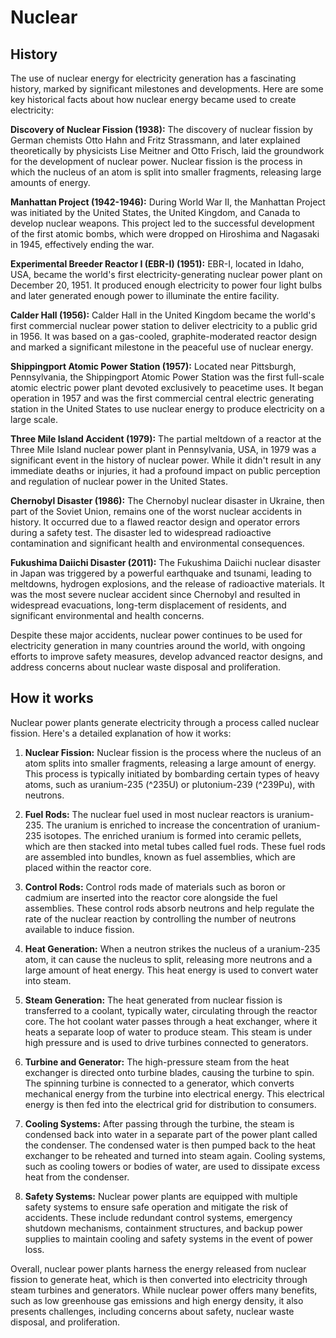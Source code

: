 

# Nuclear

## History

The use of nuclear energy for electricity generation has a fascinating history, marked by significant milestones and developments. Here are some key historical facts about how nuclear energy became used to create electricity:

**Discovery of Nuclear Fission (1938):** The discovery of nuclear fission by German chemists Otto Hahn and Fritz Strassmann, and later explained theoretically by physicists Lise Meitner and Otto Frisch, laid the groundwork for the development of nuclear power. Nuclear fission is the process in which the nucleus of an atom is split into smaller fragments, releasing large amounts of energy.

**Manhattan Project (1942-1946):** During World War II, the Manhattan Project was initiated by the United States, the United Kingdom, and Canada to develop nuclear weapons. This project led to the successful development of the first atomic bombs, which were dropped on Hiroshima and Nagasaki in 1945, effectively ending the war.

**Experimental Breeder Reactor I (EBR-I) (1951):** EBR-I, located in Idaho, USA, became the world's first electricity-generating nuclear power plant on December 20, 1951. It produced enough electricity to power four light bulbs and later generated enough power to illuminate the entire facility.

**Calder Hall (1956):** Calder Hall in the United Kingdom became the world's first commercial nuclear power station to deliver electricity to a public grid in 1956. It was based on a gas-cooled, graphite-moderated reactor design and marked a significant milestone in the peaceful use of nuclear energy.

**Shippingport Atomic Power Station (1957):** Located near Pittsburgh, Pennsylvania, the Shippingport Atomic Power Station was the first full-scale atomic electric power plant devoted exclusively to peacetime uses. It began operation in 1957 and was the first commercial central electric generating station in the United States to use nuclear energy to produce electricity on a large scale.

**Three Mile Island Accident (1979):** The partial meltdown of a reactor at the Three Mile Island nuclear power plant in Pennsylvania, USA, in 1979 was a significant event in the history of nuclear power. While it didn't result in any immediate deaths or injuries, it had a profound impact on public perception and regulation of nuclear power in the United States.

**Chernobyl Disaster (1986):** The Chernobyl nuclear disaster in Ukraine, then part of the Soviet Union, remains one of the worst nuclear accidents in history. It occurred due to a flawed reactor design and operator errors during a safety test. The disaster led to widespread radioactive contamination and significant health and environmental consequences.

**Fukushima Daiichi Disaster (2011):** The Fukushima Daiichi nuclear disaster in Japan was triggered by a powerful earthquake and tsunami, leading to meltdowns, hydrogen explosions, and the release of radioactive materials. It was the most severe nuclear accident since Chernobyl and resulted in widespread evacuations, long-term displacement of residents, and significant environmental and health concerns.

Despite these major accidents, nuclear power continues to be used for electricity generation in many countries around the world, with ongoing efforts to improve safety measures, develop advanced reactor designs, and address concerns about nuclear waste disposal and proliferation.

## How it works

Nuclear power plants generate electricity through a process called nuclear fission. Here's a detailed explanation of how it works:

1. **Nuclear Fission:** Nuclear fission is the process where the nucleus of an atom splits into smaller fragments, releasing a large amount of energy. This process is typically initiated by bombarding certain types of heavy atoms, such as uranium-235 (^235U) or plutonium-239 (^239Pu), with neutrons.

2. **Fuel Rods:** The nuclear fuel used in most nuclear reactors is uranium-235. The uranium is enriched to increase the concentration of uranium-235 isotopes. The enriched uranium is formed into ceramic pellets, which are then stacked into metal tubes called fuel rods. These fuel rods are assembled into bundles, known as fuel assemblies, which are placed within the reactor core.

3. **Control Rods:** Control rods made of materials such as boron or cadmium are inserted into the reactor core alongside the fuel assemblies. These control rods absorb neutrons and help regulate the rate of the nuclear reaction by controlling the number of neutrons available to induce fission.

4. **Heat Generation:** When a neutron strikes the nucleus of a uranium-235 atom, it can cause the nucleus to split, releasing more neutrons and a large amount of heat energy. This heat energy is used to convert water into steam.

5. **Steam Generation:** The heat generated from nuclear fission is transferred to a coolant, typically water, circulating through the reactor core. The hot coolant water passes through a heat exchanger, where it heats a separate loop of water to produce steam. This steam is under high pressure and is used to drive turbines connected to generators.

6. **Turbine and Generator:** The high-pressure steam from the heat exchanger is directed onto turbine blades, causing the turbine to spin. The spinning turbine is connected to a generator, which converts mechanical energy from the turbine into electrical energy. This electrical energy is then fed into the electrical grid for distribution to consumers.

7. **Cooling Systems:** After passing through the turbine, the steam is condensed back into water in a separate part of the power plant called the condenser. The condensed water is then pumped back to the heat exchanger to be reheated and turned into steam again. Cooling systems, such as cooling towers or bodies of water, are used to dissipate excess heat from the condenser.

8. **Safety Systems:** Nuclear power plants are equipped with multiple safety systems to ensure safe operation and mitigate the risk of accidents. These include redundant control systems, emergency shutdown mechanisms, containment structures, and backup power supplies to maintain cooling and safety systems in the event of power loss.

Overall, nuclear power plants harness the energy released from nuclear fission to generate heat, which is then converted into electricity through steam turbines and generators. While nuclear power offers many benefits, such as low greenhouse gas emissions and high energy density, it also presents challenges, including concerns about safety, nuclear waste disposal, and proliferation.